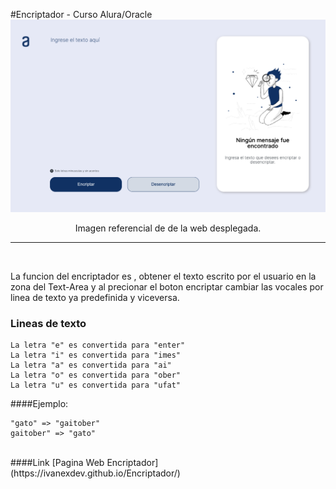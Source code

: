 #Encriptador - Curso Alura/Oracle
<br>
![Screenshot encriptador](https://raw.githubusercontent.com/ivanexDev/Encriptador/main/screenshot.png)

<p align="Center">Imagen referencial de de la web desplegada.</p>

<hr><br>

La funcion del encriptador es , obtener el texto escrito por el usuario en la zona del Text-Area y al precionar el boton encriptar cambiar las vocales por linea de texto ya predefinida y viceversa.

### Lineas de texto
	La letra "e" es convertida para "enter"
	La letra "i" es convertida para "imes"
	La letra "a" es convertida para "ai"
	La letra "o" es convertida para "ober"
	La letra "u" es convertida para "ufat"
	
####Ejemplo:

	"gato" => "gaitober"
	gaitober" => "gato"
<br>
####Link
[Pagina Web Encriptador](https://ivanexdev.github.io/Encriptador/)